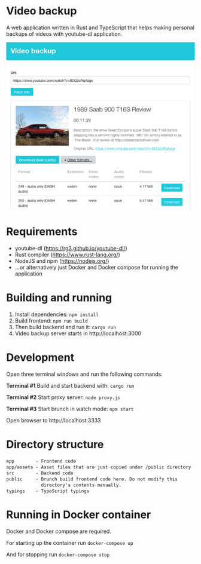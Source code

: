 Video backup
============

A web application written in Rust and TypeScript that helps making personal
backups of videos with youtube-dl application.

![Screenshot](./screenshots/screenshot.png?raw=true)

Requirements
============

* youtube-dl (https://rg3.github.io/youtube-dl/)
* Rust compiler (https://www.rust-lang.org/)
* NodeJS and npm (https://nodejs.org/)
* ...or alternatively just Docker and Docker compose for running
  the application

Building and running
====================

1. Install dependencies: ```npm install```
2. Build frontend: ```npm run build```
3. Then build backend and run it: ```cargo run```
4. Video backup server starts in http://localhost:3000

Development
===========

Open three terminal windows and run the following commands:

**Terminal #1** Build and start backend with: ```cargo run```

**Terminal #2** Start proxy server: ```node proxy.js```

**Terminal #3** Start brunch in watch mode: ```npm start```

Open browser to http://localhost:3333

Directory structure
===================

```
app        - Frontend code
app/assets - Asset files that are just copied under /public directory
src        - Backend code
public     - Brunch build frontend code here. Do not modify this
             directory's contents manually.
typings    - TypeScript typings
```

Running in Docker container
===========================

Docker and Docker compose are required.

For starting up the container run ```docker-compose up```

And for stopping run ```docker-compose stop```
